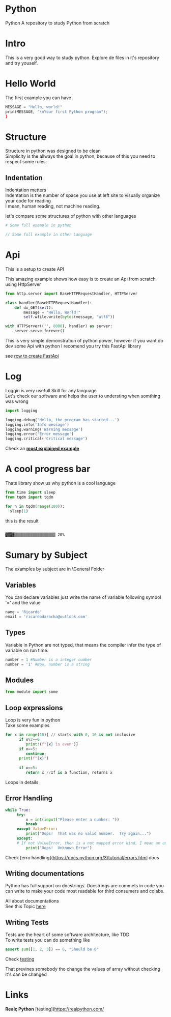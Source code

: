 # Python

Python A repository to study Python from scratch  

# Intro

This is a very good way to study python. Explore de files in it's repository and try youself.

# Hello World

The first example you can have

```Python
MESSAGE = "Hello, world!"
prin(MESSAGE, '\nYour first Python program");
}
```

# Structure

Structure in python was designed to be clean  
Simplicity is the allways the goal in python, because of this you need to respect some rules:  

## Indentation

Indentation metters  
Indentation is the number of space you use at left site to visually organize your code for reading  
I mean, human reading, not machine reading.

let's compare some structures of python with other languages

```Python
# Some full example in python
```
```C++
// Some full example in other Language
```

# Api 

This is a setup to create API

This amazing example shows how easy is to create an Api from scratch using HttpServer

```Python
from http.server import BaseHTTPRequestHandler, HTTPServer

class handler(BaseHTTPRequestHandler):
    def do_GET(self):
        message = "Hello, World!"
        self.wfile.write(bytes(message, "utf8"))

with HTTPServer(('', 8000), handler) as server:
    server.serve_forever()
```

This is very simple demonstration of python power, however if you want do dev some Api with python I recomend you try this FastApi library

see [row to create FastApi](https://github.com/ricardodarocha/Python/main/FastApy.py)

# Log

Loggin is very usefull Skill for any language  
Let's check our software and helps the user to understing when somthing was wrong  
```python
import logging

logging.debug('Hello, the program has started...')
logging.info('Info message')
logging.warning('Warning message')
logging.error('Error message')
logging.critical('Critical message')
```

Check an [**most explained example**](https://machinelearningmastery.com/logging-in-python/)

# A cool progress bar 

Thats library show us why python is a cool language  
```python
from time import sleep
from tqdm import tqdm

for n in tqdm(range(100)):
  sleep(1)
```

this is the result
```bash

▓▓▓▓▒▒▒▒▒▒▒▒▒▒▒▒▒▒▒▒▒▒ 20% 
```
# Sumary by Subject

The examples by subject are in \General Folder

## Variables

You can declare variables just write the name of variable following symbol '=' and the value
```Python
name = 'Ricardo'
email = 'ricardodarocha@outlook.com'
```
## Types

Variable in Python are not typed, that means the compiler infer the type of variable on run time.

```Python
number = 1 #Number is a integer number
number = '1' #Now, number is a string
```

## Modules

```Python
from module import some
```

## Loop expressions

Loop is very fun in python  
Take some examples  

```python
for x in range(10){ // starts with 0, 10 is not inclusive
      if x%2==0
         print!(f"{x} is even")}
      if x==5:
         continue;
      print(f"{x}")
      
      if x==5:
         return x //If is a function, returns x
```

Loops in details [](https://github.com/ricardodarocha/Python/blob/main/general/loopExpressions)

## Error Handling

```Python
while True:
     try:
         x = int(input("Please enter a number: "))
         break
     except ValueError:
         print("Oops!  That was no valid number.  Try again...")
     except:
     # If not ValueError, then is a not mapped error kind, I mean an unknown error
         print("Oops!  Unknown Error")
```

Check [erro handling](https://docs.python.org/3/tutorial/errors.html docs

## Writing documentations

Python has full support on docstrings. Docstrings are commets in code you can write to make your code most readable for third consumers and colabs.

All about documentations  
See this Topic [here](https://realpython.com/documenting-python-code/)

## Writing  Tests

Tests are the heart of some software architecture, like TDD  
To write tests you can do something like 

```Python
assert sum([1, 2, 3]) == 6, "Should be 6"
```

Check [testing](https://realpython.com/python-testing/)

That prevines somebody tho change the values of array without checking it's can be changed

# Links

**Realç Python** [testing](https://realpython.com/
